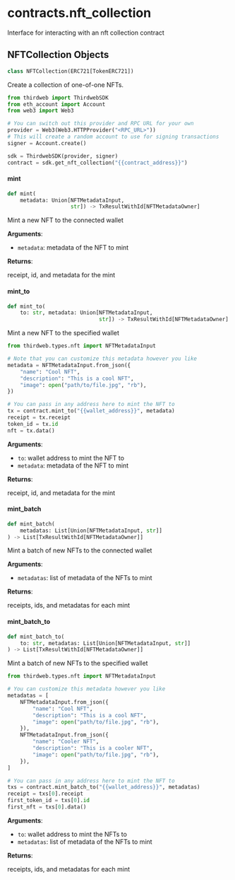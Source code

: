 <a id="contracts.nft_collection"></a>

# contracts.nft\_collection

Interface for interacting with an nft collection contract

<a id="contracts.nft_collection.NFTCollection"></a>

## NFTCollection Objects

```python
class NFTCollection(ERC721[TokenERC721])
```

Create a collection of one-of-one NFTs.

```python
from thirdweb import ThirdwebSDK
from eth_account import Account
from web3 import Web3

# You can switch out this provider and RPC URL for your own
provider = Web3(Web3.HTTPProvider("<RPC_URL>"))
# This will create a random account to use for signing transactions
signer = Account.create()

sdk = ThirdwebSDK(provider, signer)
contract = sdk.get_nft_collection("{{contract_address}}")
```

<a id="contracts.nft_collection.NFTCollection.mint"></a>

#### mint

```python
def mint(
    metadata: Union[NFTMetadataInput,
                    str]) -> TxResultWithId[NFTMetadataOwner]
```

Mint a new NFT to the connected wallet

**Arguments**:

- `metadata`: metadata of the NFT to mint

**Returns**:

receipt, id, and metadata for the mint

<a id="contracts.nft_collection.NFTCollection.mint_to"></a>

#### mint\_to

```python
def mint_to(
    to: str, metadata: Union[NFTMetadataInput,
                             str]) -> TxResultWithId[NFTMetadataOwner]
```

Mint a new NFT to the specified wallet

```python
from thirdweb.types.nft import NFTMetadataInput

# Note that you can customize this metadata however you like
metadata = NFTMetadataInput.from_json({
    "name": "Cool NFT",
    "description": "This is a cool NFT",
    "image": open("path/to/file.jpg", "rb"),
})

# You can pass in any address here to mint the NFT to
tx = contract.mint_to("{{wallet_address}}", metadata)
receipt = tx.receipt
token_id = tx.id
nft = tx.data()
```

**Arguments**:

- `to`: wallet address to mint the NFT to
- `metadata`: metadata of the NFT to mint

**Returns**:

receipt, id, and metadata for the mint

<a id="contracts.nft_collection.NFTCollection.mint_batch"></a>

#### mint\_batch

```python
def mint_batch(
    metadatas: List[Union[NFTMetadataInput, str]]
) -> List[TxResultWithId[NFTMetadataOwner]]
```

Mint a batch of new NFTs to the connected wallet

**Arguments**:

- `metadatas`: list of metadata of the NFTs to mint

**Returns**:

receipts, ids, and metadatas for each mint

<a id="contracts.nft_collection.NFTCollection.mint_batch_to"></a>

#### mint\_batch\_to

```python
def mint_batch_to(
    to: str, metadatas: List[Union[NFTMetadataInput, str]]
) -> List[TxResultWithId[NFTMetadataOwner]]
```

Mint a batch of new NFTs to the specified wallet

```python
from thirdweb.types.nft import NFTMetadataInput

# You can customize this metadata however you like
metadatas = [
    NFTMetadataInput.from_json({
        "name": "Cool NFT",
        "description": "This is a cool NFT",
        "image": open("path/to/file.jpg", "rb"),
    }),
    NFTMetadataInput.from_json({
        "name": "Cooler NFT",
        "description": "This is a cooler NFT",
        "image": open("path/to/file.jpg", "rb"),
    }),
]

# You can pass in any address here to mint the NFT to
txs = contract.mint_batch_to("{{wallet_address}}", metadatas)
receipt = txs[0].receipt
first_token_id = txs[0].id
first_nft = txs[0].data()
```

**Arguments**:

- `to`: wallet address to mint the NFTs to
- `metadatas`: list of metadata of the NFTs to mint

**Returns**:

receipts, ids, and metadatas for each mint

